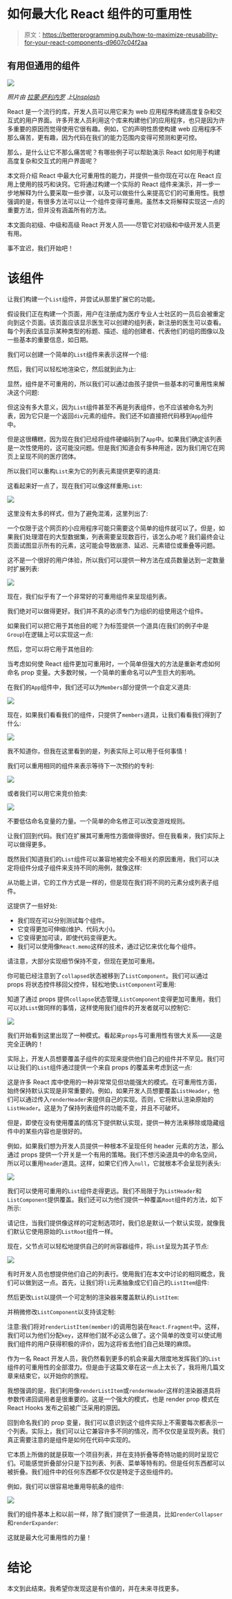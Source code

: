 # 如何最大化 React 组件的可重用性

> 原文：<https://betterprogramming.pub/how-to-maximize-reusability-for-your-react-components-d9607c04f2aa>

## 有用但通用的组件

![](img/bf2f271b9c566a31e3aa927ad974a9d6.png)

*照片由* [*拉蒙·萨利内罗*](https://unsplash.com/@donramxn) *上*[*Unsplash*](https://unsplash.com/)

React 是一个流行的库，开发人员可以用它来为 web 应用程序构建高度复杂和交互式的用户界面。许多开发人员利用这个库来构建他们的应用程序，也只是因为许多重要的原因而觉得使用它很有趣。例如，它的声明性质使构建 web 应用程序不那么痛苦，更有趣，因为代码在我们的能力范围内变得可预测和更可控。

那么，是什么让它不那么痛苦呢？有哪些例子可以帮助演示 React 如何用于构建高度复杂和交互式的用户界面呢？

本文将介绍 React 中最大化可重用性的能力，并提供一些你现在可以在 React 应用上使用的技巧和诀窍。它将通过构建一个实际的 React 组件来演示，并一步一步地解释为什么要采取一些步骤，以及可以做些什么来提高它们的可重用性。我想强调的是，有很多方法可以让一个组件变得可重用。虽然本文将解释实现这一点的重要方法，但并没有涵盖所有的方法。

本文面向初级、中级和高级 React 开发人员——尽管它对初级和中级开发人员更有用。

事不宜迟，我们开始吧！

# 该组件

让我们构建一个`List`组件，并尝试从那里扩展它的功能。

假设我们正在构建一个页面，用户在注册成为医疗专业人士社区的一员后会被重定向到这个页面。该页面应该显示医生可以创建的组列表，新注册的医生可以查看。每个列表应该显示某种类型的标题、描述、组的创建者、代表他们的组的图像以及一些基本的重要信息，如日期。

我们可以创建一个简单的`List`组件来表示这样一个组:

然后，我们可以轻松地渲染它，然后就到此为止:

显然，组件是不可重用的，所以我们可以通过由孩子提供一些基本的可重用性来解决这个问题:

但这没有多大意义，因为`List`组件甚至不再是列表组件，也不应该被命名为列表，因为它只是一个返回`div`元素的组件。我们还不如直接把代码移到`App`组件中。

但是这很糟糕，因为现在我们已经将组件硬编码到了`App`中。如果我们确定该列表是一次性使用的，这可能没问题。但是我们知道会有多种用途，因为我们用它在网页上呈现不同的医疗团体。

所以我们可以重构`List`来为它的列表元素提供更窄的道具:

这看起来好一点了，现在我们可以像这样重用`List`:

![](img/89c27ef68ccd69d3482fe5a519976074.png)

这里没有太多的样式，但为了避免混淆，这里列出了:

一个仅限于这个网页的小应用程序可能只需要这个简单的组件就可以了。但是，如果我们处理潜在的大型数据集，列表需要呈现数百行，该怎么办呢？我们最终会让页面试图显示所有的元素，这可能会导致崩溃、延迟、元素错位或重叠等问题。

这不是一个很好的用户体验，所以我们可以提供一种方法在成员数量达到一定数量时扩展列表:

![](img/f96940c889eb7bae6d65ee0cccecaee3.png)

现在，我们似乎有了一个非常好的可重用组件来呈现组列表。

我们绝对可以做得更好。我们并不真的必须专门为组织的组使用这个组件。

如果我们可以把它用于其他目的呢？为标签提供一个道具(在我们的例子中是`Group`)在逻辑上可以实现这一点:

然后，您可以将它用于其他目的:

当考虑如何使 React 组件更加可重用时，一个简单但强大的方法是重新考虑如何命名 prop 变量。大多数时候，一个简单的重命名可以产生巨大的影响。

在我们的`App`组件中，我们还可以为`Members`部分提供一个自定义道具:

![](img/d911ddcfd62972f3a3c1142ad31828f7.png)

现在，如果我们看看我们的组件，只提供了`members`道具，让我们看看我们得到了什么:

![](img/a1eb3c042a94b78b95a0c26146dc3f13.png)

我不知道你，但我在这里看到的是，列表实际上可以用于任何事情！

我们可以重用相同的组件来表示等待下一次预约的专利:

![](img/b958c4e6fbb07df7581ae193cb180e03.png)

或者我们可以用它来竞价拍卖:

![](img/2179c9dd09d6473217b82c5317a27c94.png)

不要低估命名变量的力量。一个简单的命名修正可以改变游戏规则。

让我们回到代码。我们在扩展其可重用性方面做得很好。但在我看来，我们实际上可以做得更多。

既然我们知道我们的`List`组件可以兼容地被完全不相关的原因重用，我们可以决定将组件分成子组件来支持不同的用例，就像这样:

从功能上讲，它的工作方式是一样的，但是现在我们将不同的元素分成列表子组件。

这提供了一些好处:

*   我们现在可以分别测试每个组件。
*   它变得更加可伸缩(维护、代码大小)。
*   它变得更加可读，即使代码变得更大。
*   我们可以使用像`React.memo`这样的技术，通过记忆来优化每个组件。

请注意，大部分实现细节保持不变，但现在更加可重用。

你可能已经注意到了`collapsed`状态被移到了`ListComponent`。我们可以通过 props 将状态控件移回父控件，轻松地使`ListComponent`可重用:

知道了通过 props 提供`collapse`状态管理,`ListComponent`变得更加可重用，我们可以对`List`做同样的事情，这样使用我们组件的开发者就可以控制它:

![](img/53db1f513f591bc57cde7133ac9a24ff.png)

我们开始看到这里出现了一种模式。看起来`props`与可重用性有很大关系——这是完全正确的！

实际上，开发人员想要覆盖子组件的实现来提供他们自己的组件并不罕见。我们可以让我们的`List`组件通过提供一个来自 props 的覆盖来考虑到这一点:

这是许多 React 库中使用的一种非常常见但功能强大的模式。在可重用性方面，始终保持默认实现是非常重要的。例如，如果开发人员想要覆盖`ListHeader`，他们可以通过传入`renderHeader`来提供自己的实现。否则，它将默认渲染原始的`ListHeader`。这是为了保持列表组件的功能不变，并且不可破坏。

但是，即使在没有使用覆盖的情况下提供默认实现，提供一种方法来移除或隐藏组件中的某些内容也是很好的。

例如，如果我们想为开发人员提供一种根本不呈现任何 header 元素的方法，那么通过 props 提供一个开关是一个有用的策略。我们不想污染道具中的命名空间，所以可以重用`header`道具。这样，如果它们传入`null`，它就根本不会呈现列表头:

![](img/84b030dc883e910c2947d5a4195e1fa0.png)

我们可以使用可重用的`List`组件走得更远。我们不局限于为`ListHeader`和`ListComponent`提供覆盖。我们还可以为他们提供一种覆盖`Root`组件的方法，如下所示:

请记住，当我们提供像这样的可定制选项时，我们总是默认一个默认实现，就像我们默认它使用原始的`ListRoot`组件一样。

现在，父节点可以轻松地提供自己的时尚容器组件，将`List`呈现为其子节点:

![](img/6d44d20842668d0310ca181a435277ed.png)

有时开发人员也想提供他们自己的列表行。使用我们在本文中讨论的相同概念，我们可以做到这一点。首先，让我们将`li`元素抽象成它们自己的`ListItem`组件:

然后更改`List`以提供一个可定制的渲染器来覆盖默认的`ListItem`:

并稍微修改`ListComponent`以支持该定制:

注意:我们将对`renderListItem(member)`的调用包装在`React.Fragment`中。这样，我们可以为他们分配`key`，这样他们就不必这么做了。这个简单的改变可以使试用我们组件的用户获得积极的评价，因为这将省去他们自己处理的麻烦。

作为一名 React 开发人员，我仍然看到更多的机会来最大限度地发挥我们的`List`组件的可重用性的全部潜力。但是由于这篇文章在这一点上太长了，我将用几篇文章来结束它，以开始你的旅程。

我想强调的是，我们利用像`renderListItem`或`renderHeader`这样的渲染器道具将参数传递回调用者是很重要的。这是一个强大的模式，也是 render prop 模式在 React Hooks 发布之前被广泛采用的原因。

回到命名我们的 prop 变量，我们可以意识到这个组件实际上不需要每次都表示一个列表。实际上，我们可以让它兼容许多不同的情况，而不仅仅是呈现列表。我们真正需要注意的是组件是如何在代码中实现的。

它本质上所做的就是获取一个项目列表，并在支持折叠等奇特功能的同时呈现它们。可能感觉折叠部分只是下拉列表、列表、菜单等特有的。但是任何东西都可以被折叠。我们组件中的任何东西都不仅仅是特定于这些组件的。

例如，我们可以很容易地重用导航条的组件:

![](img/e26aa37b4676235f01fe4d3b59c4a1cc.png)

我们的组件基本上和以前一样，除了我们提供了一些道具，比如`renderCollapser`和`renderExpander`:

这就是最大化可重用性的力量！

# 结论

本文到此结束。我希望你发现这是有价值的，并在未来寻找更多。